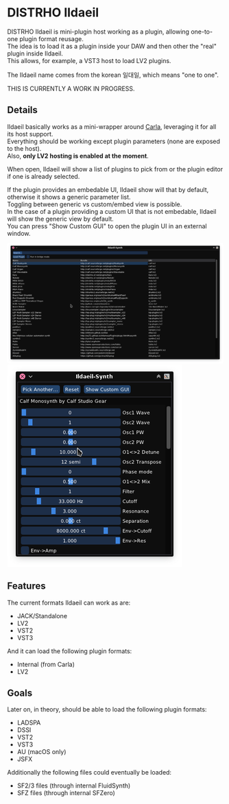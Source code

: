 # DISTRHO Ildaeil

DISTRHO Ildaeil is mini-plugin host working as a plugin, allowing one-to-one plugin format reusage.  
The idea is to load it as a plugin inside your DAW and then other the "real" plugin inside Ildaeil.  
This allows, for example, a VST3 host to load LV2 plugins.

The Ildaeil name comes from the korean 일대일, which means "one to one".

THIS IS CURRENTLY A WORK IN PROGRESS.

## Details

Ildaeil basically works as a mini-wrapper around [Carla](https://github.com/falkTX/Carla), leveraging it for all its host support.  
Everything should be working except plugin parameters (none are exposed to the host).  
Also, **only LV2 hosting is enabled at the moment**.

When open, Ildaeil will show a list of plugins to pick from or the plugin editor if one is already selected.

If the plugin provides an embedable UI, Ildaeil show will that by default, otherwise it shows a generic parameter list.  
Toggling between generic vs custom/embed view is possible.  
In the case of a plugin providing a custom UI that is not embedable, Ildaeil will show the generic view by default.  
You can press "Show Custom GUI" to open the plugin UI in an external window.

![screenshot](Screenshot1.png "Ildaeil")
![screenshot](Screenshot2.png "Ildaeil")

## Features

The current formats Ildaeil can work as are:

- JACK/Standalone
- LV2
- VST2
- VST3

And it can load the following plugin formats:

- Internal (from Carla)
- LV2

## Goals

Later on, in theory, should be able to load the following plugin formats:

- LADSPA
- DSSI
- VST2
- VST3
- AU (macOS only)
- JSFX

Additionally the following files could eventually be loaded:

- SF2/3 files (through internal FluidSynth)
- SFZ files (through internal SFZero)
